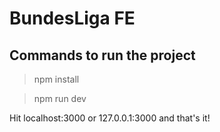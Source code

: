 # BundesLiga FE

## Commands to run the project

> npm install

> npm run dev


Hit localhost:3000 or 127.0.0.1:3000 and that's it!
